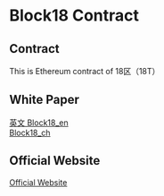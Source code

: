 # Block18 Contract

## Contract

This is Ethereum contract of 18区（18T）

## White Paper

[英文 Block18_en](https://github.com/block18/block18/blob/master/white_paper/Block18_en.pdf)</br>
[Block18_ch](https://github.com/block18/block18/blob/master/white_paper/Block18_ch.pdf)

## Official Website

[Official Website](https://www.block18.io/home)
